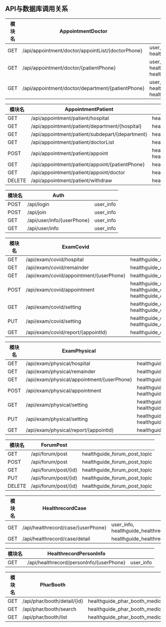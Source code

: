 ## API与数据库调用关系

| 模块名 | AppointmentDoctor                                 |                                                              |
| ------ | ------------------------------------------------- | ------------------------------------------------------------ |
| GET    | /api/appointment/doctor/appointList/{doctorPhone} | user_info, healthguide_appointment_doctor                    |
| GET    | /api/appointment/doctor/{patientPhone}            | user_info, healthguide_healthrecord_case, healthguide_appointment_doctor |
| GET    | /api/appointment/doctor/department/{patientPhone} | user_info, healthguide_healthrecord_case, healthguide_appointment_doctor |



| 模块名 | AppointmentPatient                              |                                                              |
| ------ | ----------------------------------------------- | ------------------------------------------------------------ |
| GET    | /api/appointment/patient/hospital               | healthguide_appointment_hospital_position                    |
| GET    | /api/appointment/patient/department/{hospital}  | healthguide_appointment_hospital_department                  |
| GET    | /api/appointment/patient/subdepart/{department} | healthguide_appointment_hospital_department                  |
| GET    | /api/appointment/patient/doctorList             | healthguide_appointment_doctor                               |
| POST   | /api/appointment/patient/appoint                | healthguide_appointment_doctor, healthguide_appointment_patient_appoint |
| GET    | /api/appointment/patient/appoint/{patientPhone} | healthguide_appointment_patient_appoint                      |
| GET    | /api/appointment/patient/appoint/doctor         | healthguide_appointment_patient_appoint                      |
| DELETE | /api/appointment/patient/withdraw               | healthguide_appointment_patient_appoint                      |



| 模块名 | Auth                       |           |
| ------ | -------------------------- | --------- |
| POST   | /api/login                 | user_info |
| POST   | /api/join                  | user_info |
| GET    | /api/user/info/{userPhone} | user_info |
| GET    | /api/user/info             | user_info |



| 模块名 | ExamCovid                               |                                                              |
| ------ | --------------------------------------- | ------------------------------------------------------------ |
| GET    | /api/exam/covid/hospital                | healthguide_exam_covid_capacity                              |
| GET    | /api/exam/covid/remainder               | healthguide_exam_covid_remainder                             |
| GET    | /api/exam/covid/appointment/{userPhone} | healthguide_exam_covid_appointment                           |
| POST   | /api/exam/covid/appointment             | healthguide_exam_covid_remainder, healthguide_exam_covid_appointment, healthguide_exam_covid_remainder |
| GET    | /api/exam/covid/setting                 | healthguide_exam_covid_capacity, healthguide_exam_covid_remainder |
| PUT    | /api/exam/covid/setting                 | healthguide_exam_covid_capacity, healthguide_exam_covid_remainder |
| GET    | /api/exam/covid/report/{appointId}      | healthguide_exam_covid_report                                |



| 模块名 | ExamPhysical                               |                                                              |
| ------ | ------------------------------------------ | ------------------------------------------------------------ |
| GET    | /api/exam/physical/hospital                | healthguide_exam_physical_capacity                           |
| GET    | /api/exam/physical/remainder               | healthguide_exam_physical_remainder                          |
| GET    | /api/exam/physical/appointment/{userPhone} | healthguide_exam_physical_appointment                        |
| POST   | /api/exam/physical/appointment             | healthguide_exam_physical_remainder, healthguide_exam_physical_appointment |
| GET    | /api/exam/physical/setting                 | healthguide_exam_physical_capacity, healthguide_exam_physical_remainder |
| PUT    | /api/exam/physical/setting                 | healthguide_exam_physical_capacity, healthguide_exam_physical_remainder |
| GET    | /api/exam/physical/report/{appointId}      | healthguide_exam_physical_report                             |



| 模块名 | ForumPost            |                              |
| ------ | -------------------- | ---------------------------- |
| GET    | /api/forum/post      | healthguide_forum_post_topic |
| POST   | /api/forum/post      | healthguide_forum_post_topic |
| GET    | /api/forum/post/{id} | healthguide_forum_post_topic |
| PUT    | /api/forum/post/{id} | healthguide_forum_post_topic |
| DELETE | /api/forum/post/{id} | healthguide_forum_post_topic |



| 模块名 | HealthrecordCase                   |                                          |
| ------ | ---------------------------------- | ---------------------------------------- |
| GET    | /api/healthrecord/case/{userPhone} | user_info, healthguide_healthrecord_case |
| GET    | /api/healthrecord/case/detail      | healthguide_healthrecord_case            |



| 模块名 | HealthrecordPersonInfo                   |           |
| ------ | ---------------------------------------- | --------- |
| GET    | /api/healthrecord/personInfo/{userPhone} | user_info |



| 模块名 | PharBooth                   |                                 |
| ------ | --------------------------- | ------------------------------- |
| GET    | /api/phar/booth/detail/{id} | healthguide_phar_booth_medicine |
| GET    | /api/phar/booth/search      | healthguide_phar_booth_medicine |
| GET    | /api/phar/booth/list        | healthguide_phar_booth_medicine |


